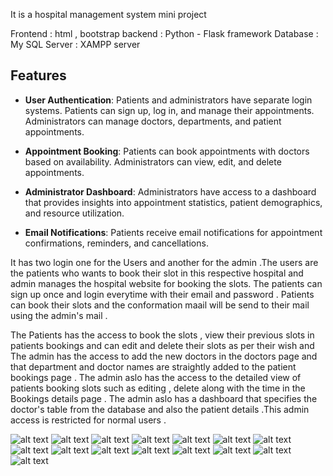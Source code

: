 It is a hospital management system mini project

Frontend : html , bootstrap
backend : Python - Flask framework 
Database : My SQL
Server : XAMPP server 

## Features

- **User Authentication**: Patients and administrators have separate login systems. Patients can sign up, log in, and manage their appointments. Administrators can manage doctors, departments, and patient appointments.

- **Appointment Booking**: Patients can book appointments with doctors based on availability. Administrators can view, edit, and delete appointments.

- **Administrator Dashboard**: Administrators have access to a dashboard that provides insights into appointment statistics, patient demographics, and resource utilization.

- **Email Notifications**: Patients receive email notifications for appointment confirmations, reminders, and cancellations.


It has two login one for the Users and another for the admin .The users are the patients who wants to book their slot in this respective hospital and admin manages the hospital website for booking the slots. The patients can sign up once and login everytime with their email and password . Patients can book their slots and the conformation maail will be send to their mail using the admin's mail .

The Patients has the access to book the slots , view their previous slots in patients bookings and can edit and delete their slots as per their wish and The admin has the access to add the new doctors in the doctors page and that department and doctor names are straightly added to the patient bookings page . The admin aslo has the access to the detailed view of patients booking slots such as editing , delete along with the time in the Bookings details page . The admin aslo has a dashboard that specifies the doctor's table from the database and also the patient details .This admin access is restricted for normal users .

![alt text](<Screenshot 2024-11-30 120219.png>) ![alt text](<Screenshot 2024-11-30 092518.png>) ![alt text](<Screenshot 2024-11-30 092541.png>) ![alt text](<Screenshot 2024-11-30 092552.png>) ![alt text](<Screenshot 2024-11-30 092602.png>) ![alt text](<Screenshot 2024-11-30 092614.png>) ![alt text](<Screenshot 2024-11-30 092626.png>) ![alt text](<Screenshot 2024-11-30 092656.png>) ![alt text](<Screenshot 2024-11-30 092703.png>) ![alt text](<Screenshot 2024-11-30 092831.png>) ![alt text](<Screenshot 2024-11-30 092857.png>) ![alt text](<Screenshot 2024-11-30 093216.png>) ![alt text](<Screenshot 2024-11-30 093821.png>) ![alt text](<Screenshot 2024-11-30 094053.png>) ![alt text](<Screenshot 2024-11-30 094211.png>)